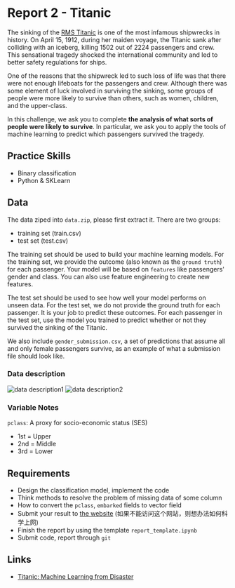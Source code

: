 # Report 2 - Titanic

The sinking of the [RMS Titanic](https://en.wikipedia.org/wiki/RMS_Titanic) is one of the most infamous shipwrecks in history.  On April 15, 1912, during her maiden voyage, the Titanic sank after colliding with an iceberg, killing 1502 out of 2224 passengers and crew. This sensational tragedy shocked the international community and led to better safety regulations for ships.

One of the reasons that the shipwreck led to such loss of life was that there were not enough lifeboats for the passengers and crew. Although there was some element of luck involved in surviving the sinking, some groups of people were more likely to survive than others, such as women, children, and the upper-class.

In this challenge, we ask you to complete **the analysis of what sorts of people were likely to survive**. In particular, we ask you to apply the tools of machine learning to predict which passengers survived the tragedy.



## Practice Skills

* Binary classification
* Python & SKLearn



## Data

The data ziped into `data.zip`, please first extract it. There are two groups:

* training set (train.csv)
* test set (test.csv)

The training set should be used to build your machine learning models. For the training set, we provide the outcome (also known as the `ground truth`) for each passenger. Your model will be based on `features` like passengers' gender and class. You can also use feature engineering to create new features.

The test set should be used to see how well your model performs on unseen data. For the test set, we do not provide the ground truth for each passenger. It is your job to predict these outcomes. For each passenger in the test set, use the model you trained to predict whether or not they survived the sinking of the Titanic.

We also include `gender_submission.csv`, a set of predictions that assume all and only female passengers survive, as an example of what a submission file should look like.



### Data description

![data description1](images/data_description1.png)
![data description2](images/data_description2.png)



### Variable Notes

`pclass`: A proxy for socio-economic status (SES)

* 1st = Upper
* 2nd = Middle
* 3rd = Lower



## Requirements

* Design the classification model, implement the code
* Think methods to resolve the problem of missing data of some column
* How to convert the `pclass`, `embarked` fields to vector field
* Submit your result to [the website](https://www.kaggle.com/c/titanic) (如果不能访问这个网站，则想办法如何科学上网)
* Finish the report by using the template `report_template.ipynb`
* Submit code, report through `git`



## Links

* [Titanic: Machine Learning from Disaster](https://www.kaggle.com/c/titanic)
